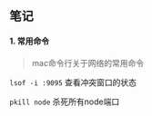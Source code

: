 ## 笔记

#### 1. 常用命令

> mac命令行关于网络的常用命令

```lsof -i :9095``` 查看冲突窗口的状态

```pkill node``` 杀死所有node端口





